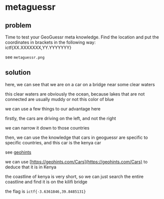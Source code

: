 # metaguessr

## problem

Time to test your GeoGuessr meta knowledge. Find the location and put the coordinates in brackets in the following way: ictf{XX.XXXXXXX,YY.YYYYYYY}

see `metaguessr.png`

## solution

here, we can see that we are on a car on a bridge near some clear waters

this clear waters are obviously the ocean, because lakes that are not connected are usually muddy or not this color of blue

we can use a few things to our advantage here

firstly, the cars are driving on the left, and not the right

we can narrow it down to those countries

then, we can use the knowledge that cars in geoguessr are specific to specific countries, and this car is the kenya car

see [geohints](https://geohints.com/)

we can use [https://geohints.com/Cars](https://geohints.com/Cars) to deduce that it is in Kenya

the coastline of kenya is very short, so we can just search the entire coastline and find it is on the kilifi bridge

the flag is `ictf{-3.6361846,39.8485131}`

